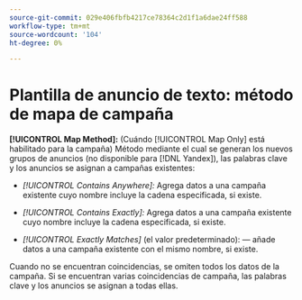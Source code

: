 ```yaml
---
source-git-commit: 029e406fbfb4217ce78364c2d1f1a6dae24ff588
workflow-type: tm+mt
source-wordcount: '104'
ht-degree: 0%

---
```

# Plantilla de anuncio de texto: método de mapa de campaña

**[!UICONTROL Map Method]:** (Cuándo [!UICONTROL Map Only] está habilitado para la campaña) Método mediante el cual se generan los nuevos grupos de anuncios (no disponible para [!DNL Yandex]), las palabras clave y los anuncios se asignan a campañas existentes:

* *[!UICONTROL Contains Anywhere]:* Agrega datos a una campaña existente cuyo nombre incluye la cadena especificada, si existe.

* *[!UICONTROL Contains Exactly]:* Agrega datos a una campaña existente cuyo nombre incluye la cadena especificada, si existe.

* *[!UICONTROL Exactly Matches]* (el valor predeterminado): — añade datos a una campaña existente con el mismo nombre, si existe.

Cuando no se encuentran coincidencias, se omiten todos los datos de la campaña. Si se encuentran varias coincidencias de campaña, las palabras clave y los anuncios se asignan a todas ellas.
